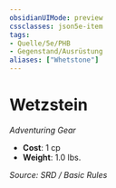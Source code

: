 ```yaml
---
obsidianUIMode: preview
cssclasses: json5e-item
tags:
- Quelle/5e/PHB
- Gegenstand/Ausrüstung
aliases: ["Whetstone"]
---
```

# Wetzstein
*Adventuring Gear*  

- **Cost**: 1 cp
- **Weight**: 1.0 lbs.

*Source: SRD / Basic Rules*